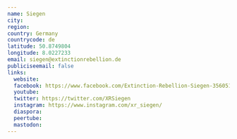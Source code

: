 ```yaml
---
name: Siegen
city:
region:
country: Germany
countrycode: de
latitude: 50.8749804
longitude: 8.0227233
email: siegen@extinctionrebellion.de
publiciseemail: false
links:
  website:
  facebook: https://www.facebook.com/Extinction-Rebellion-Siegen-356051338380674
  youtube:
  twitter: https://twitter.com/XRSiegen
  instagram: https://www.instagram.com/xr_siegen/
  diaspora:
  peertube:
  mastodon:
---
```

